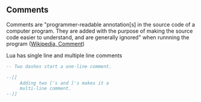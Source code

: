## Comments

Comments are "programmer-readable annotation[s] in the source code of a computer program. They are added with the purpose of making the source code easier to understand, and are generally ignored" when runnning the program ([Wikipedia, Comment](<https://en.wikipedia.org/wiki/Comment_(computer_programming)>))

Lua has single line and multiple line comments

```.lua
-- Two dashes start a one-line comment.

--[[
     Adding two ['s and ]'s makes it a
     multi-line comment.
--]]
```
